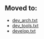 ## Moved to:

- [dev_arch.txt](../../runtime/doc/dev_arch.txt)
- [dev_tools.txt](../../runtime/doc/dev_tools.txt)
- [develop.txt](../../runtime/doc/develop.txt)

